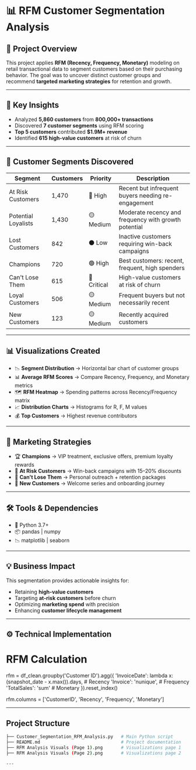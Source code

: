 # 📊 RFM Customer Segmentation Analysis  

## 📝 Project Overview  
This project applies **RFM (Recency, Frequency, Monetary)** modeling on retail transactional data to segment customers based on their purchasing behavior. The goal was to uncover distinct customer groups and recommend **targeted marketing strategies** for retention and growth.  

---

## 🔑 Key Insights  
- Analyzed **5,860 customers** from **800,000+ transactions**  
- Discovered **7 customer segments** using RFM scoring  
- **Top 5 customers** contributed **$1.9M+ revenue**  
- Identified **615 high-value customers** at risk of churn  

---

## 👥 Customer Segments Discovered  

| Segment             | Customers | Priority   | Description |
|---------------------|-----------|------------|-------------|
| At Risk Customers   | 1,470     | 🔴 High    | Recent but infrequent buyers needing re-engagement |
| Potential Loyalists | 1,430     | 🟡 Medium  | Moderate recency and frequency with growth potential |
| Lost Customers      | 842       | ⚫ Low     | Inactive customers requiring win-back campaigns |
| Champions           | 720       | 🟢 High    | Best customers: recent, frequent, high spenders |
| Can't Lose Them     | 615       | 🔴 Critical| High-value customers at risk of churn |
| Loyal Customers     | 506       | 🟡 Medium  | Frequent buyers but not necessarily recent |
| New Customers       | 123       | 🟡 Medium  | Recently acquired customers |

---

## 📊 Visualizations Created  
- 📉 **Segment Distribution** → Horizontal bar chart of customer groups  
- 📊 **Average RFM Scores** → Compare Recency, Frequency, and Monetary metrics  
- 🗺️ **RFM Heatmap** → Spending patterns across Recency/Frequency matrix  
- 📈 **Distribution Charts** → Histograms for R, F, M values  
- 💰 **Top Customers** → Highest revenue contributors  

---

## 🎯 Marketing Strategies  
- 🏆 **Champions** → VIP treatment, exclusive offers, premium loyalty rewards  
- 🔄 **At Risk Customers** → Win-back campaigns with 15–20% discounts  
- 🚨 **Can't Lose Them** → Personal outreach + retention packages  
- 🌱 **New Customers** → Welcome series and onboarding journey  

---

## 🛠️ Tools & Dependencies  
- 🐍 Python 3.7+  
- 📦 pandas | numpy  
- 📉 matplotlib | seaborn  

---

## 💡 Business Impact  
This segmentation provides actionable insights for:  
- Retaining **high-value customers**  
- Targeting **at-risk customers** before churn  
- Optimizing **marketing spend** with precision  
- Enhancing **customer lifecycle management**  


---


## ⚙️ Technical Implementation
# RFM Calculation
rfm = df_clean.groupby('Customer ID').agg({
    'InvoiceDate': lambda x: (snapshot_date - x.max()).days,  # Recency
    'Invoice': 'nunique',                                    # Frequency
    'TotalSales': 'sum'                                      # Monetary
}).reset_index()

rfm.columns = ['CustomerID', 'Recency', 'Frequency', 'Monetary']


---


##  Project Structure  

```bash
├── Customer_Segmentation_RFM_Analysis.py   # Main Python script
├── README.md                               # Project documentation
├── RFM Analysis Visuals (Page 1).png       # Visualizations page 1
├── RFM Analysis Visuals (Page 2).png       # Visualizations page 2

---

